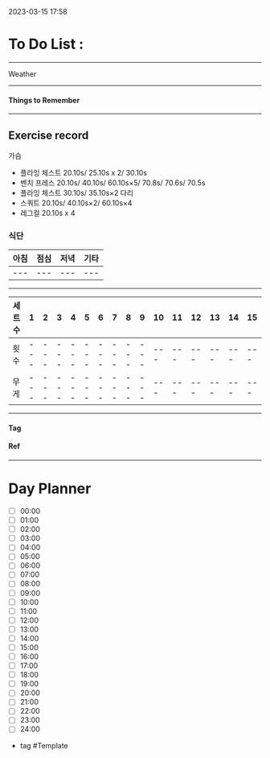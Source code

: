 2023-03-15 17:58

# To Do List :



---

Weather

---

#### Things to Remember

---

## Exercise record

가슴 
- 플라잉 체스트
20.10s/ 25.10s x 2/ 30.10s
- 벤치 프레스
20.10s/ 40.10s/ 60.10s×5/ 70.8s/ 70.6s/ 70.5s
- 플라잉 체스트
30.10s/ 35.10s×2
다리
- 스쿼트
20.10s/ 40.10s×2/ 60.10s×4
- 레그컬
20.10s x 4

### 식단

|아침|점심|저녁|기타|
|---|---|---|---|
|---|---|---|---|

-----

|세트수|1|2|3|4|5|6|7|8|9|10|11|12|13|14|15|
|---|---|---|---|---|---|---|---|---|---|---|---|---|---|---|---|
|횟수|---|---|---|---|---|---|---|---|---|---|---|---|---|---|---|
|무게|---|---|---|---|---|---|---|---|---|---|---|---|---|---|---|

---

#### Tag

#### Ref

---

# Day Planner

- [ ] 00:00 
- [ ] 01:00 
- [ ] 02:00 
- [ ] 03:00
- [ ] 04:00
- [ ] 05:00
- [ ] 06:00 
- [ ] 07:00 
- [ ] 08:00 
- [ ] 09:00 
- [ ] 10:00 
- [ ] 11:00 
- [ ] 12:00 
- [ ] 13:00 
- [ ] 14:00 
- [ ] 15:00 
- [ ] 16:00 
- [ ] 17:00 
- [ ] 18:00 
- [ ] 19:00 
- [ ] 20:00 
- [ ] 21:00 
- [ ] 22:00 
- [ ] 23:00 
- [ ] 24:00 

- tag
#Template